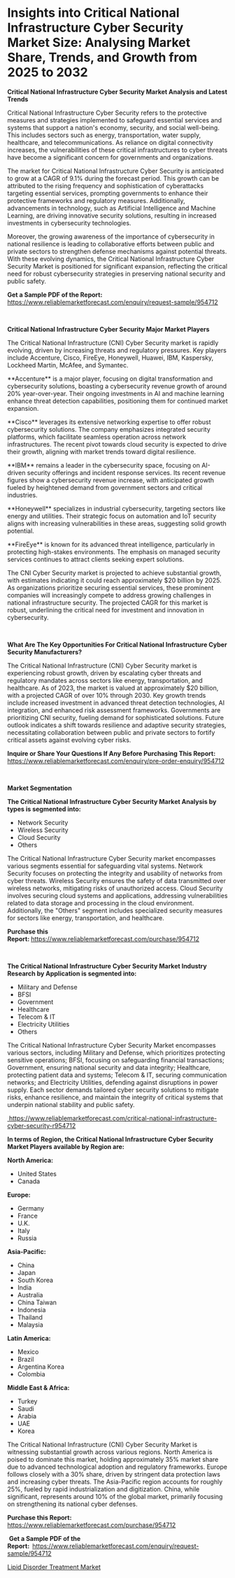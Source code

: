 <p><h1>Insights into Critical National Infrastructure Cyber Security Market Size: Analysing Market Share, Trends, and Growth from 2025 to 2032</h1></p><p><strong>Critical National Infrastructure Cyber Security Market Analysis and Latest Trends</strong></p>
<p><p>Critical National Infrastructure Cyber Security refers to the protective measures and strategies implemented to safeguard essential services and systems that support a nation's economy, security, and social well-being. This includes sectors such as energy, transportation, water supply, healthcare, and telecommunications. As reliance on digital connectivity increases, the vulnerabilities of these critical infrastructures to cyber threats have become a significant concern for governments and organizations.</p><p>The market for Critical National Infrastructure Cyber Security is anticipated to grow at a CAGR of 9.1% during the forecast period. This growth can be attributed to the rising frequency and sophistication of cyberattacks targeting essential services, prompting governments to enhance their protective frameworks and regulatory measures. Additionally, advancements in technology, such as Artificial Intelligence and Machine Learning, are driving innovative security solutions, resulting in increased investments in cybersecurity technologies.</p><p>Moreover, the growing awareness of the importance of cybersecurity in national resilience is leading to collaborative efforts between public and private sectors to strengthen defense mechanisms against potential threats. With these evolving dynamics, the Critical National Infrastructure Cyber Security Market is positioned for significant expansion, reflecting the critical need for robust cybersecurity strategies in preserving national security and public safety.</p></p>
<p><strong>Get a Sample PDF of the Report:&nbsp;</strong> <a href="https://www.reliablemarketforecast.com/enquiry/request-sample/954712?utm_campaign=2929&utm_medium=2&utm_source=Github&utm_content=ia&utm_term=07032025&utm_id=critical-national-infrastructure-cyber-security">https://www.reliablemarketforecast.com/enquiry/request-sample/954712</a></p>
<p>&nbsp;</p>
<p><strong>Critical National Infrastructure Cyber Security Major Market Players</strong></p>
<p><p>The Critical National Infrastructure (CNI) Cyber Security market is rapidly evolving, driven by increasing threats and regulatory pressures. Key players include Accenture, Cisco, FireEye, Honeywell, Huawei, IBM, Kaspersky, Lockheed Martin, McAfee, and Symantec.</p><p>**Accenture** is a major player, focusing on digital transformation and cybersecurity solutions, boasting a cybersecurity revenue growth of around 20% year-over-year. Their ongoing investments in AI and machine learning enhance threat detection capabilities, positioning them for continued market expansion.</p><p>**Cisco** leverages its extensive networking expertise to offer robust cybersecurity solutions. The company emphasizes integrated security platforms, which facilitate seamless operation across network infrastructures. The recent pivot towards cloud security is expected to drive their growth, aligning with market trends toward digital resilience.</p><p>**IBM** remains a leader in the cybersecurity space, focusing on AI-driven security offerings and incident response services. Its recent revenue figures show a cybersecurity revenue increase, with anticipated growth fueled by heightened demand from government sectors and critical industries.</p><p>**Honeywell** specializes in industrial cybersecurity, targeting sectors like energy and utilities. Their strategic focus on automation and IoT security aligns with increasing vulnerabilities in these areas, suggesting solid growth potential.</p><p>**FireEye** is known for its advanced threat intelligence, particularly in protecting high-stakes environments. The emphasis on managed security services continues to attract clients seeking expert solutions.</p><p>The CNI Cyber Security market is projected to achieve substantial growth, with estimates indicating it could reach approximately $20 billion by 2025. As organizations prioritize securing essential services, these prominent companies will increasingly compete to address growing challenges in national infrastructure security. The projected CAGR for this market is robust, underlining the critical need for investment and innovation in cybersecurity.</p></p>
<p>&nbsp;</p>
<p><strong>What Are The Key Opportunities For Critical National Infrastructure Cyber Security Manufacturers?</strong></p>
<p><p>The Critical National Infrastructure (CNI) Cyber Security market is experiencing robust growth, driven by escalating cyber threats and regulatory mandates across sectors like energy, transportation, and healthcare. As of 2023, the market is valued at approximately $20 billion, with a projected CAGR of over 10% through 2030. Key growth trends include increased investment in advanced threat detection technologies, AI integration, and enhanced risk assessment frameworks. Governments are prioritizing CNI security, fueling demand for sophisticated solutions. Future outlook indicates a shift towards resilience and adaptive security strategies, necessitating collaboration between public and private sectors to fortify critical assets against evolving cyber risks.</p></p>
<p><strong>Inquire or Share Your Questions If Any Before Purchasing This Report:</strong> <a href="https://www.reliablemarketforecast.com/enquiry/pre-order-enquiry/954712?utm_campaign=2929&utm_medium=2&utm_source=Github&utm_content=ia&utm_term=07032025&utm_id=critical-national-infrastructure-cyber-security">https://www.reliablemarketforecast.com/enquiry/pre-order-enquiry/954712</a></p>
<p>&nbsp;</p>
<p><strong>Market Segmentation</strong></p>
<p><strong>The Critical National Infrastructure Cyber Security Market Analysis by types is segmented into:</strong></p>
<p><ul><li>Network Security</li><li>Wireless Security</li><li>Cloud Security</li><li>Others</li></ul></p>
<p><p>The Critical National Infrastructure Cyber Security market encompasses various segments essential for safeguarding vital systems. Network Security focuses on protecting the integrity and usability of networks from cyber threats. Wireless Security ensures the safety of data transmitted over wireless networks, mitigating risks of unauthorized access. Cloud Security involves securing cloud systems and applications, addressing vulnerabilities related to data storage and processing in the cloud environment. Additionally, the "Others" segment includes specialized security measures for sectors like energy, transportation, and healthcare.</p></p>
<p><strong>Purchase this Report:&nbsp;</strong><a href="https://www.reliablemarketforecast.com/purchase/954712?utm_campaign=2929&utm_medium=2&utm_source=Github&utm_content=ia&utm_term=07032025&utm_id=critical-national-infrastructure-cyber-security">https://www.reliablemarketforecast.com/purchase/954712</a></p>
<p>&nbsp;</p>
<p><strong>The Critical National Infrastructure Cyber Security Market Industry Research by Application is segmented into:</strong></p>
<p><ul><li>Military and Defense</li><li>BFSI</li><li>Government</li><li>Healthcare</li><li>Telecom & IT</li><li>Electricity Utilities</li><li>Others</li></ul></p>
<p><p>The Critical National Infrastructure Cyber Security Market encompasses various sectors, including Military and Defense, which prioritizes protecting sensitive operations; BFSI, focusing on safeguarding financial transactions; Government, ensuring national security and data integrity; Healthcare, protecting patient data and systems; Telecom & IT, securing communication networks; and Electricity Utilities, defending against disruptions in power supply. Each sector demands tailored cyber security solutions to mitigate risks, enhance resilience, and maintain the integrity of critical systems that underpin national stability and public safety.</p></p>
<p><a href="https://www.reliablemarketforecast.com/critical-national-infrastructure-cyber-security-r954712?utm_campaign=2929&utm_medium=2&utm_source=Github&utm_content=ia&utm_term=07032025&utm_id=critical-national-infrastructure-cyber-security">&nbsp;https://www.reliablemarketforecast.com/critical-national-infrastructure-cyber-security-r954712</a></p>
<p><strong>In terms of Region, the Critical National Infrastructure Cyber Security Market Players available by Region are:</strong></p>
<p>
    <p> <strong> North America: </strong>
        <ul>
            <li>United States</li>
            <li>Canada</li>
        </ul>
        </p> 
    <p> <strong> Europe: </strong>
        <ul>
            <li>Germany</li>
            <li>France</li>
            <li>U.K.</li>
            <li>Italy</li>
            <li>Russia</li>
        </ul>
        </p> 
    <p> <strong> Asia-Pacific: </strong>
        <ul>
            <li>China</li>
            <li>Japan</li>
            <li>South Korea</li>
            <li>India</li>
            <li>Australia</li>
            <li>China Taiwan</li>
            <li>Indonesia</li>
            <li>Thailand</li>
            <li>Malaysia</li>
        </ul>
        </p> 
    <p> <strong> Latin America: </strong>
        <ul>
            <li>Mexico</li>
            <li>Brazil</li>
            <li>Argentina Korea</li>
            <li>Colombia</li>
        </ul>
        </p> 
    <p> <strong> Middle East & Africa: </strong>
        <ul>
            <li>Turkey</li>
            <li>Saudi</li>
            <li>Arabia</li>
            <li>UAE</li>
            <li>Korea</li>
        </ul>
    </p>
    </p>
<p><p>The Critical National Infrastructure (CNI) Cyber Security Market is witnessing substantial growth across various regions. North America is poised to dominate this market, holding approximately 35% market share due to advanced technological adoption and regulatory frameworks. Europe follows closely with a 30% share, driven by stringent data protection laws and increasing cyber threats. The Asia-Pacific region accounts for roughly 25%, fueled by rapid industrialization and digitization. China, while significant, represents around 10% of the global market, primarily focusing on strengthening its national cyber defenses.</p></p>
<p><strong>Purchase this Report: </strong><a href="https://www.reliablemarketforecast.com/purchase/954712?utm_campaign=2929&utm_medium=2&utm_source=Github&utm_content=ia&utm_term=07032025&utm_id=critical-national-infrastructure-cyber-security">https://www.reliablemarketforecast.com/purchase/954712</a></p>
<p>&nbsp;<strong>Get a Sample PDF of the Report:&nbsp;&nbsp;</strong><a href="https://www.reliablemarketforecast.com/enquiry/request-sample/954712?utm_campaign=2929&utm_medium=2&utm_source=Github&utm_content=ia&utm_term=07032025&utm_id=critical-national-infrastructure-cyber-security">https://www.reliablemarketforecast.com/enquiry/request-sample/954712</a></p>
<p><strong></strong></p>
<p><p><a href="https://github.com/ezahdyre/Market-Research-Report-List-1/blob/main/lipid-disorder-treatment-market.md?utm_campaign=2929&utm_medium=2&utm_source=Github&utm_content=ia&utm_term=07032025&utm_id=critical-national-infrastructure-cyber-security">Lipid Disorder Treatment Market</a></p></p>